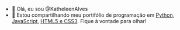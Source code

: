 - 👋 Olá, eu sou @KatheleenAlves
- 💞️ Estou compartilhando meu portifólio de programação em <a href="https://github.com/KatheleenAlves/python"  target="blank">Python</a>, <a href="https://github.com/KatheleenAlves/javascript"  target="blank">JavaScript</a>, <a href="https://katheleenalves.github.io/html-css/"  target="blank">HTML5 e CSS3</a>. Fique à vontade para olhar!


<!---
KatheleenAlves/KatheleenAlves is a ✨ special ✨ repository because its `README.md` (this file) appears on your GitHub profile.
You can click the Preview link to take a look at your changes.
--->
